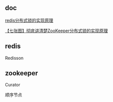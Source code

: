 

## doc

[redis分布式锁的实现原理](https://mp.weixin.qq.com/s/y_Uw3P2Ll7wvk_j5Fdlusw)

[【七张图】彻底讲清楚ZooKeeper分布式锁的实现原理](https://mp.weixin.qq.com/s/jn4LkPKlWJhfUwIKkp3KpQ)

## redis

Redisson

## zookeeper

Curator

顺序节点